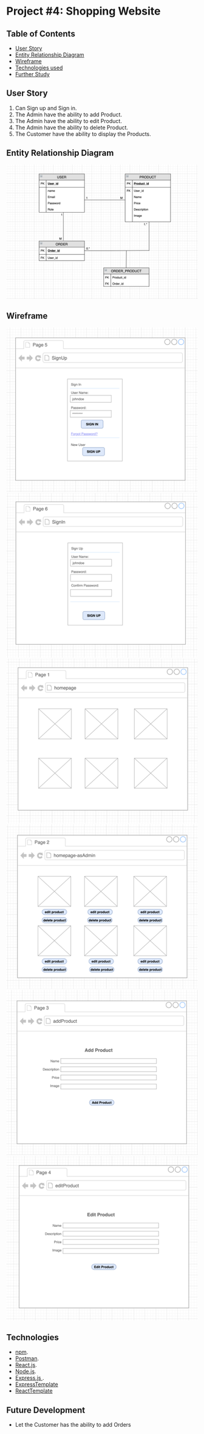 
#  Project #4: Shopping Website
 
## Table of Contents
- [User Story](#user-story)
- [Entity Relationship Diagram](#entity-relationship-diagram)
- [Wireframe](#wireframe)
- [Technologies used](#Technologies)
- [Further Study](#further-study)

## User Story 
1. Can Sign up and Sign in.
2. The Admin have the ability to add Product.
3. The Admin have the ability to edit Product.
4. The Admin have the ability to delete Product.
5. The Customer have the ability to display the Products.

## Entity Relationship Diagram
![ERd](trendSpotter.png)

## Wireframe
![Sign-up](signUp.png)
![Sign-in](signIn.png)
![Home page](homePage.png)
![Home Page as an Admin](homePage1.png)
![Add Product](addProduct.png)
![Edit Product](editProduct.png)

## Technologies
* [npm](https://www.npmjs.com/package/download).
* [Postman](https://www.getpostman.com/downloads/).
* [React.js](https://react-cn.github.io/react/downloads.html).
* [Node.js](https://nodejs.org/en/download/).
* [Express.js ](https://expressjs.com/en/starter/installing.html).
* [ExpressTemplate](https://github.com/sei-relativity/express-api-template)
* [ReactTemplate](https://github.com/sei-relativity/react-template)


## Future Development
* Let the Customer has the ability to add Orders


